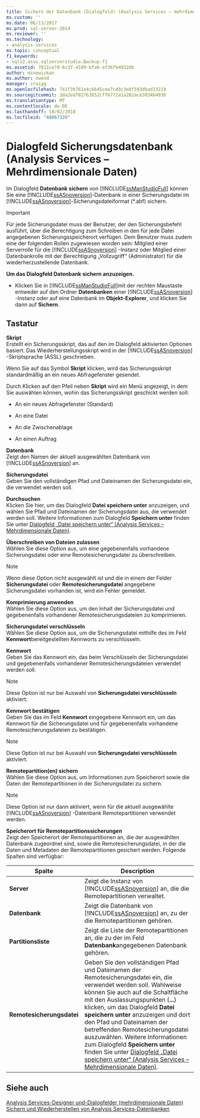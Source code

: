 ```yaml
---
title: Sichern der Datenbank (Dialogfeld) (Analysis Services – mehrdimensionale Daten) | Microsoft-Dokumentation
ms.custom: ''
ms.date: 06/13/2017
ms.prod: sql-server-2014
ms.reviewer: ''
ms.technology:
- analysis-services
ms.topic: conceptual
f1_keywords:
- sql12.asvs.sqlserverstudio.Backup.f1
ms.assetid: 7811ce7d-6c37-4189-bfa6-ef36fb4932db
author: minewiskan
ms.author: owend
manager: craigg
ms.openlocfilehash: 741f3b761e4c6645cee7c43c3e8f593dbad13219
ms.sourcegitcommit: 3da2edf82763852cff6772a1a282ace3034b4936
ms.translationtype: MT
ms.contentlocale: de-DE
ms.lasthandoff: 10/02/2018
ms.locfileid: "48067320"
---
```

# <a name="backup-database-dialog-box-analysis-services---multidimensional-data"></a>Dialogfeld Sicherungsdatenbank (Analysis Services – Mehrdimensionale Daten)
  Im Dialogfeld **Datenbank sichern** von [!INCLUDE[ssManStudioFull](../includes/ssmanstudiofull-md.md)] können Sie eine [!INCLUDE[ssASnoversion](../includes/ssasnoversion-md.md)]-Datenbank in einer Sicherungsdatei im [!INCLUDE[ssASnoversion](../includes/ssasnoversion-md.md)]-Sicherungsdateiformat (*.abf) sichern.  
  
> [!IMPORTANT]  
>  Für jede Sicherungsdatei muss der Benutzer, der den Sicherungsbefehl ausführt, über die Berechtigung zum Schreiben in den für jede Datei angegebenen Sicherungsspeicherort verfügen. Dem Benutzer muss zudem eine der folgenden Rollen zugewiesen worden sein: Mitglied einer Serverrolle für die [!INCLUDE[ssASnoversion](../includes/ssasnoversion-md.md)] -Instanz oder Mitglied einer Datenbankrolle mit der Berechtigung „Vollzugriff“ (Administrator) für die wiederherzustellende Datenbank.  
  
 **Um das Dialogfeld Datenbank sichern anzuzeigen.**  
  
-   Klicken Sie in [!INCLUDE[ssManStudioFull](../includes/ssmanstudiofull-md.md)]mit der rechten Maustaste entweder auf den Ordner **Datenbanken** einer [!INCLUDE[ssASnoversion](../includes/ssasnoversion-md.md)] -Instanz oder auf eine Datenbank im **Objekt-Explorer**, und klicken Sie dann auf **Sichern**.  
  
## <a name="options"></a>Tastatur  
 **Skript**  
 Erstellt ein Sicherungsskript, das auf den im Dialogfeld aktivierten Optionen basiert. Das Wiederherstellungsskript wird in der [!INCLUDE[ssASnoversion](../includes/ssasnoversion-md.md)] -Skriptsprache (ASSL) geschrieben.  
  
 Wenn Sie auf das Symbol **Skript** klicken, wird das Sicherungsskript standardmäßig an ein neues Abfragefenster gesendet.  
  
 Durch Klicken auf den Pfeil neben **Skript** wird ein Menü angezeigt, in dem Sie auswählen können, wohin das Sicherungsskript geschickt werden soll:  
  
-   An ein neues Abfragefenster (Standard)  
  
-   An eine Datei  
  
-   An die Zwischenablage  
  
-   An einen Auftrag  
  
 **Datenbank**  
 Zeigt den Namen der aktuell ausgewählten Datenbank von [!INCLUDE[ssASnoversion](../includes/ssasnoversion-md.md)] an.  
  
 **Sicherungsdatei**  
 Geben Sie den vollständigen Pfad und Dateinamen der Sicherungsdatei ein, die verwendet werden soll.  
  
 **Durchsuchen**  
 Klicken Sie hier, um das Dialogfeld **Datei speichern unter** anzuzeigen, und wählen Sie Pfad und Dateinamen der Sicherungsdatei aus, die verwendet werden soll. Weitere Informationen zum Dialogfeld **Speichern unter** finden Sie unter [Dialogfeld „Datei speichern unter“ &#40;Analysis Services – Mehrdimensionale Daten&#41;](save-file-as-dialog-box-analysis-services-multidimensional-data.md).  
  
 **Überschreiben von Dateien zulassen**  
 Wählen Sie diese Option aus, um eine gegebenenfalls vorhandene Sicherungsdatei oder eine Remotesicherungsdatei zu überschreiben.  
  
> [!NOTE]  
>  Wenn diese Option nicht ausgewählt ist und die in einem der Felder **Sicherungsdatei** oder **Remotesicherungsdatei** angegebene Sicherungsdatei vorhanden ist, wird ein Fehler gemeldet.  
  
 **Komprimierung anwenden**  
 Wählen Sie diese Option aus, um den Inhalt der Sicherungsdatei und gegebenenfalls vorhandener Remotesicherungsdateien zu komprimieren.  
  
 **Sicherungsdatei verschlüsseln**  
 Wählen Sie diese Option aus, um die Sicherungsdatei mithilfe des im Feld **Kennwort**bereitgestellten Kennworts zu verschlüsseln.  
  
 **Kennwort**  
 Geben Sie das Kennwort ein, das beim Verschlüsseln der Sicherungsdatei und gegebenenfalls vorhandener Remotesicherungsdateien verwendet werden soll.  
  
> [!NOTE]  
>  Diese Option ist nur bei Auswahl von **Sicherungsdatei verschlüsseln** aktiviert.  
  
 **Kennwort bestätigen**  
 Geben Sie das im Feld **Kennwort** eingegebene Kennwort ein, um das Kennwort für die Sicherungsdatei und für gegebenenfalls vorhandene Remotesicherungsdateien zu bestätigen.  
  
> [!NOTE]  
>  Diese Option ist nur bei Auswahl von **Sicherungsdatei verschlüsseln** aktiviert.  
  
 **Remotepartition(en) sichern**  
 Wählen Sie diese Option aus, um Informationen zum Speicherort sowie die Daten der Remotepartitionen in der Sicherungsdatei zu sichern.  
  
> [!NOTE]  
>  Diese Option ist nur dann aktiviert, wenn für die aktuell ausgewählte [!INCLUDE[ssASnoversion](../includes/ssasnoversion-md.md)] -Datenbank Remotepartitionen verwendet werden.  
  
 **Speicherort für Remotepartitionssicherungen**  
 Zeigt den Speicherort der Remotepartitionen an, die der ausgewählten Datenbank zugeordnet sind, sowie die Remotesicherungsdatei, in der die Daten und Metadaten der Remotepartitionen gesichert werden. Folgende Spalten sind verfügbar:  
  
|Spalte|Description|  
|------------|-----------------|  
|**Server**|Zeigt die Instanz von [!INCLUDE[ssASnoversion](../includes/ssasnoversion-md.md)] an, die die Remotepartitionen verwaltet.|  
|**Datenbank**|Zeigt die Datenbank von [!INCLUDE[ssASnoversion](../includes/ssasnoversion-md.md)] an, zu der die Remotepartitionen gehören.|  
|**Partitionsliste**|Zeigt die Liste der Remotepartitionen an, die zu der im Feld **Datenbank**angegebenen Datenbank gehören.|  
|**Remotesicherungsdatei**|Geben Sie den vollständigen Pfad und Dateinamen der Remotesicherungsdatei ein, die verwendet werden soll. Wahlweise können Sie auch auf die Schaltfläche mit den Auslassungspunkten (**...**) klicken, um das Dialogfeld **Datei speichern unter** anzuzeigen und dort den Pfad und Dateinamen der betreffenden Remotesicherungsdatei auszuwählen. Weitere Informationen zum Dialogfeld **Speichern unter** finden Sie unter [Dialogfeld „Datei speichern unter“ &#40;Analysis Services – Mehrdimensionale Daten&#41;](save-file-as-dialog-box-analysis-services-multidimensional-data.md).|  
  
## <a name="see-also"></a>Siehe auch  
 [Analysis Services-Designer und-Dialogfelder &#40;mehrdimensionale Daten&#41;](analysis-services-designers-and-dialog-boxes-multidimensional-data.md)   
 [Sichern und Wiederherstellen von Analysis Services-Datenbanken](multidimensional-models/backup-and-restore-of-analysis-services-databases.md)  
  
  
